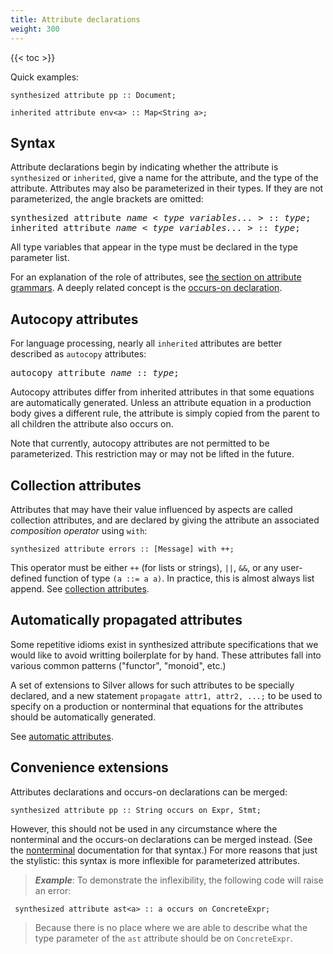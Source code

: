 ```yaml
---
title: Attribute declarations
weight: 300
---
```


{{< toc >}}

Quick examples:

```
synthesized attribute pp :: Document;

inherited attribute env<a> :: Map<String a>;
```

## Syntax

Attribute declarations begin by indicating whether the attribute is `synthesized` or `inherited`, give a name for the attribute, and the type of the attribute.
Attributes may also be parameterized in their types.
If they are not parameterized, the angle brackets are omitted:

<pre>
synthesized attribute <i>name</i> &lt; <i>type variables...</i> &gt; :: <i>type</i>;
inherited attribute <i>name</i> &lt; <i>type variables...</i> &gt; :: <i>type</i>;
</pre>

All type variables that appear in the type must be declared in the type parameter list.

For an explanation of the role of attributes, see [the section on attribute grammars](/silver/tutorial/4_attribute_grammars/).
A deeply related concept is the [occurs-on declaration](/silver/ref/decl/occurs/).

## Autocopy attributes

For language processing, nearly all `inherited` attributes are better described as `autocopy` attributes:

<pre>
autocopy attribute <i>name</i> :: <i>type</i>;
</pre>

Autocopy attributes differ from inherited attributes in that some equations are automatically generated.
Unless an attribute equation in a production body gives a different rule, the attribute is simply copied from the parent to all children the attribute also occurs on.

Note that currently, autocopy attributes are not permitted to be parameterized.
This restriction may or may not be lifted in the future.

## Collection attributes

Attributes that may have their value influenced by aspects are called collection attributes, and are declared by giving the attribute an associated _composition operator_ using `with`:

```
synthesized attribute errors :: [Message] with ++;
```

This operator must be either `++` (for lists or strings), `||`, `&&`, or any user-defined function of type `(a ::= a a)`.
In practice, this is almost always list append.
See [collection attributes](/silver/concepts/collections/).

## Automatically propagated attributes

Some repetitive idioms exist in synthesized attribute specifications that we would like to avoid writting boilerplate for by hand.
These attributes fall into various common patterns ("functor", "monoid", etc.)

A set of extensions to Silver allows for such attributes to be specially declared, and a new statement `propagate attr1, attr2, ...;` to
be used to specify on a production or nonterminal that equations for the attributes should be automatically generated.

See [automatic attributes](/silver/concepts/automatic-attributes/).

## Convenience extensions

Attributes declarations and occurs-on declarations can be merged:

```
synthesized attribute pp :: String occurs on Expr, Stmt;
```

However, this should not be used in any circumstance where the nonterminal and the occurs-on declarations can be merged instead.
(See the [nonterminal](/silver/ref/decl/nonterminals/) documentation for that syntax.)
For more reasons that just the stylistic: this syntax is more inflexible for parameterized attributes.

> _**Example**_: To demonstrate the inflexibility, the following code will raise an error:
```
 synthesized attribute ast<a> :: a occurs on ConcreteExpr;
```
> Because there is no place where we are able to describe what the type parameter of the `ast` attribute should be on `ConcreteExpr`.
